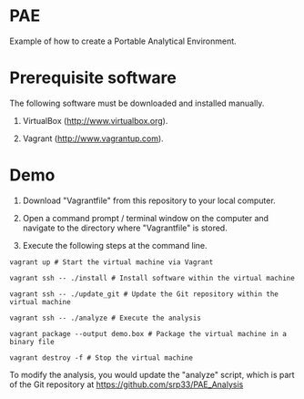 PAE
===

Example of how to create a Portable Analytical Environment.

# Prerequisite software

The following software must be downloaded and installed manually. 

1. VirtualBox (<http://www.virtualbox.org>).

2. Vagrant (<http://www.vagrantup.com>).

# Demo

1. Download "Vagrantfile" from this repository to your local computer.

2. Open a command prompt / terminal window on the computer and navigate to the directory where "Vagrantfile" is stored.

3. Execute the following steps at the command line.

```
vagrant up # Start the virtual machine via Vagrant

vagrant ssh -- ./install # Install software within the virtual machine

vagrant ssh -- ./update_git # Update the Git repository within the virtual machine

vagrant ssh -- ./analyze # Execute the analysis

vagrant package --output demo.box # Package the virtual machine in a binary file

vagrant destroy -f # Stop the virtual machine
```

To modify the analysis, you would update the "analyze" script, which is part of the Git repository at https://github.com/srp33/PAE_Analysis
